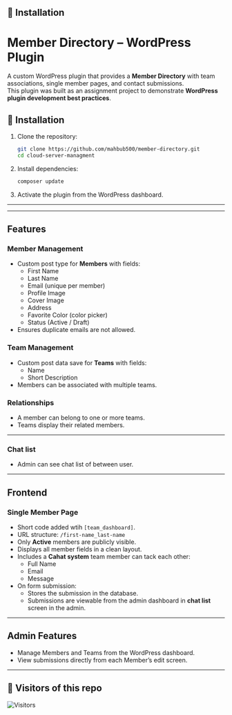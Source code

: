 
## 🚀 Installation
# Member Directory – WordPress Plugin

A custom WordPress plugin that provides a **Member Directory** with team associations, single member pages, and contact submissions.  
This plugin was built as an assignment project to demonstrate **WordPress plugin development best practices**.

## 🚀 Installation

1. Clone the repository:
   ```bash
   git clone https://github.com/mahbub500/member-directory.git
   cd cloud-server-managment
   ```

2. Install dependencies:
   ```bash
   composer update
   ```

3. Activate the plugin from the WordPress dashboard.

---

---

## Features

### Member Management
- Custom post type for **Members** with fields:
  - First Name
  - Last Name
  - Email (unique per member)
  - Profile Image
  - Cover Image
  - Address
  - Favorite Color (color picker)
  - Status (Active / Draft)
- Ensures duplicate emails are not allowed.

### Team Management
- Custom post data save for **Teams** with fields:
  - Name
  - Short Description
- Members can be associated with multiple teams.

### Relationships
- A member can belong to one or more teams.
- Teams display their related members.

---

### Chat list
-  Admin can see chat list of between user.

---

## Frontend

### Single Member Page
- Short code added wtih `[team_dashboard]`.
- URL structure: `/first-name_last-name`
- Only **Active** members are publicly visible.
- Displays all member fields in a clean layout.
- Includes a **Cahat system** team member can tack each other:
  - Full Name
  - Email
  - Message  
- On form submission:
  - Stores the submission in the database.
  - Submissions are viewable from the admin dashboard in **chat list** screen in the admin.


---

## Admin Features
- Manage Members and Teams from the WordPress dashboard.
- View submissions directly from each Member’s edit screen.
---

## 👀 Visitors of this repo  
![Visitors](https://visitor-badge.laobi.icu/badge?page_id=mahbub500.member-directory)


